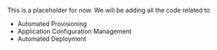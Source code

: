 This is a placeholder for now. We will be adding all the code related to
- Automated Provisioning
- Application Configuration Management
- Automated Deployment
